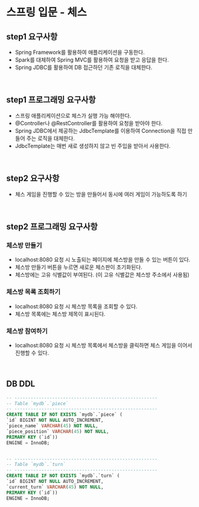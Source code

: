 # 스프링 입문 - 체스

## step1 요구사항
- Spring Framework를 활용하여 애플리케이션을 구동한다.
- Spark를 대체하여 Spring MVC를 활용하여 요청을 받고 응답을 한다.
- Spring JDBC를 활용하여 DB 접근하던 기존 로직을 대체한다.
<br/>

## step1 프로그래밍 요구사항
- 스프링 애플리케이션으로 체스가 실행 가능 해야한다.
- @Controller나 @RestController를 활용하여 요청을 받아야 한다.
- Spring JDBC에서 제공하는 JdbcTemplate를 이용하여 Connection을 직접 만들어 주는 로직을 대체한다.
- JdbcTemplate는 매번 새로 생성하지 않고 빈 주입을 받아서 사용한다.
<br/>
  
## step2 요구사항
- 체스 게임을 진행할 수 있는 방을 만들어서 동시에 여러 게임이 가능하도록 하기
<br/>
  
## step2 프로그래밍 요구사항
### 체스방 만들기
- localhost:8080 요청 시 노출되는 페이지에 체스방을 만들 수 있는 버튼이 있다.
- 체스방 만들기 버튼을 누르면 새로운 체스판이 초기화된다.
- 체스방에는 고유 식별값이 부여된다. (이 고유 식별값은 체스방 주소에서 사용됨)
### 체스방 목록 조회하기
- localhost:8080 요청 시 체스방 목록을 조회할 수 있다.
- 체스방 목록에는 체스방 제목이 표시된다.
### 체스방 참여하기
- localhost:8080 요청 시 체스방 목록에서 체스방을 클릭하면 체스 게임을 이어서 진행할 수 있다.
<br/>

## DB DDL
```sql
-- -----------------------------------------------------
-- Table `mydb`.`piece`
-- -----------------------------------------------------
CREATE TABLE IF NOT EXISTS `mydb`.`piece` (
`id` BIGINT NOT NULL AUTO_INCREMENT,
`piece_name` VARCHAR(45) NOT NULL,
`piece_position` VARCHAR(45) NOT NULL,
PRIMARY KEY (`id`))
ENGINE = InnoDB;


-- -----------------------------------------------------
-- Table `mydb`.`turn`
-- -----------------------------------------------------
CREATE TABLE IF NOT EXISTS `mydb`.`turn` (
`id` BIGINT NOT NULL AUTO_INCREMENT,
`current_turn` VARCHAR(45) NOT NULL,
PRIMARY KEY (`id`))
ENGINE = InnoDB;
```